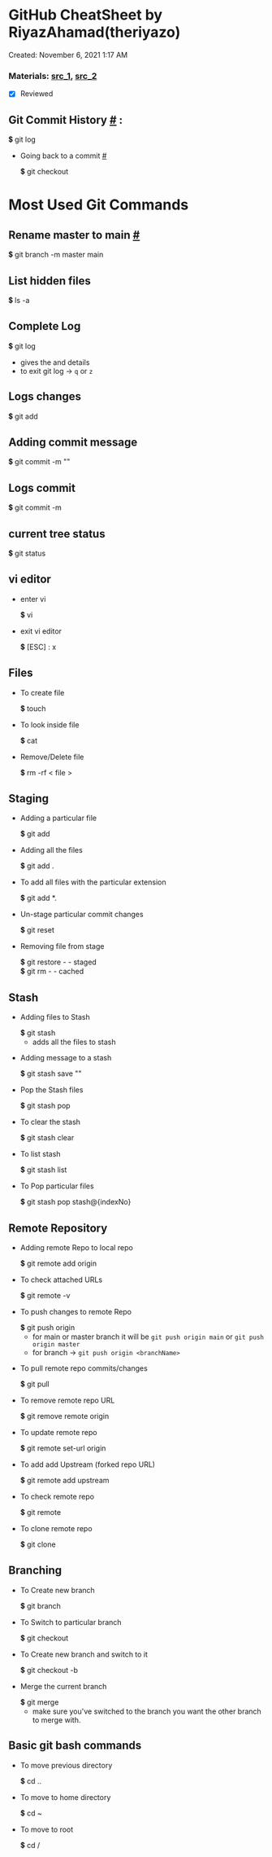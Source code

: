 # GitHub CheatSheet by RiyazAhamad(theriyazo)

Created: November 6, 2021 1:17 AM
### Materials: [src_1](https://git-scm.com/docs/git), [src_2](https://developer.mozilla.org/en-US/docs/Web/JavaScript)
- [x] Reviewed

## Git Commit History [#](https://git-scm.com/docs/git#Documentation/git.txt-ahrefdocsgit-loggit-log1a) :

<aside>
💲  git log 

</aside>

- Going back to a commit [#](https://git-scm.com/docs/git#Documentation/git.txt-ahrefdocsgit-checkoutgit-checkout1a)
    
    <aside>
    💲  git checkout <hash-code> 
    
    </aside>
    

# Most Used Git Commands

## Rename master to main [#](https://www.git-tower.com/learn/git/faq/git-rename-master-to-main)

<aside>
💲  git branch -m master main 

</aside>

## List hidden files

<aside>
💲  ls -a 

</aside>

## Complete Log

<aside>
💲  git log 

</aside>

- gives the <hashNumber> and details
- to exit git log → `q` or `z`

## Logs changes

<aside>
💲  git add <file> 

</aside>

## Adding commit message

<aside>
💲  git commit -m "<message>" 

</aside>

## Logs commit

<aside>
💲  git commit -m <file> 

</aside>

## current tree status

<aside>
💲  git status 

</aside>

## vi editor

- enter vi
    
    <aside>
    💲  vi 
    
    </aside>
    
- exit vi editor
    
    <aside>
    💲 [ESC] : x
    
    </aside>
    

## Files

- To create file
    
    <aside>
    💲  touch <file> 
    
    </aside>
    
- To look inside file
    
    <aside>
    💲  cat <file> 
    
    </aside>
    
- Remove/Delete file
    
    <aside>
    💲  rm -rf < file > 
    
    </aside>
    

## Staging

- Adding a particular file
    
    <aside>
    💲  git add <file> 
    
    </aside>
    
- Adding all the files
    
    <aside>
    💲  git add . 
    
    </aside>
    
- To add all files with the particular extension
    
    <aside>
    💲  git add *.<fileExtension>
    
    </aside>
    
- Un-stage particular commit changes
    
    <aside>
    💲  git reset <hashNum> 
    
    </aside>
    
- Removing file from stage
    
    <aside>
    💲  git restore - - staged <file> 
    
    </aside>
    
    <aside>
    💲  git rm - - cached <file> 
    
    </aside>
    

## Stash

- Adding files to  Stash
    
    <aside>
    💲  git stash 
    
    </aside>
    
    - adds all the files to stash
- Adding message to a stash
    
    <aside>
    💲  git stash save "<message>" 
    
    </aside>
    
- Pop the Stash files
    
    <aside>
    💲  git stash pop 
    
    </aside>
    
- To clear the stash
    
    <aside>
    💲  git stash clear 
    
    </aside>
    
- To list stash
    
    <aside>
    💲  git stash list 
    
    </aside>
    
- To Pop particular files
    
    <aside>
    💲  git stash pop stash@{indexNo} 
    
    </aside>
    

## Remote Repository

- Adding remote Repo to local repo
    
    <aside>
    💲  git remote add origin <https://gitRepoURL.git> 
    
    </aside>
    
- To check attached URLs
    
    <aside>
    💲  git remote -v 
    
    </aside>
    
- To push changes to remote Repo
    
    <aside>
    💲  git push origin <HEAD Branch> 
    
    </aside>
    
    - for main or master branch it will be `git push origin main` or `git push origin master`
    - for branch → `git push origin <branchName>`
- To pull remote repo commits/changes
    
    <aside>
    💲  git pull 
    
    </aside>
    
- To remove remote repo URL
    
    <aside>
    💲  git remove remote origin 
    
    </aside>
    
- To update remote repo
    
    <aside>
    💲  git remote set-url origin <newRemoteRepoURL.git> 
    
    </aside>
    
- To add add Upstream (forked repo URL)
    
    <aside>
    💲  git remote add upstream <URL> 
    
    </aside>
    
- To check remote repo
    
    <aside>
    💲  git remote 
    
    </aside>
    
- To clone remote repo
    
    <aside>
    💲  git clone <repoURL> 
    
    </aside>
    

## Branching

- To Create new branch
    
    <aside>
    💲  git branch <branchName> 
    
    </aside>
    
- To Switch to particular branch
    
    <aside>
    💲  git checkout<branchName> 
    
    </aside>
    
- To Create new branch and switch to it
    
    <aside>
    💲  git checkout -b <branchName> 
    
    </aside>
    
- Merge the current branch
    
    <aside>
    💲  git merge <branchName> 
    
    </aside>
    
    - make sure you've switched to the branch you want the other branch to merge with.

## Basic git bash commands

- To move previous directory
    
    <aside>
    💲  cd .. 
    
    </aside>
    
- To move to home directory
    
    <aside>
    💲  cd ~ 
    
    </aside>
    
- To move to root
    
    <aside>
    💲  cd / 
    
    </aside>

